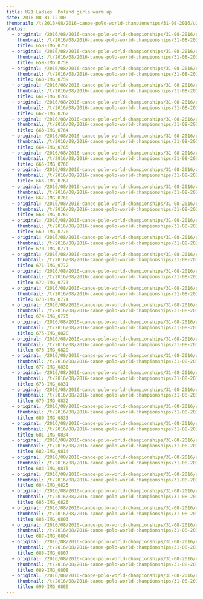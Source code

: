 ```yaml
---
title: U21 Ladies  Poland girls warm up 
date: 2016-08-31 12:00
thumbnail: /t/2016/08/2016-canoe-polo-world-championships/31-08-2016/u21-ladies-poland-girls-warm-up/658-img_0756.jpg
photos:
  - original: /2016/08/2016-canoe-polo-world-championships/31-08-2016/u21-ladies-poland-girls-warm-up/658-img_0756.jpg
    thumbnail: /t/2016/08/2016-canoe-polo-world-championships/31-08-2016/u21-ladies-poland-girls-warm-up/658-img_0756.jpg
    title: 658-IMG_0756
  - original: /2016/08/2016-canoe-polo-world-championships/31-08-2016/u21-ladies-poland-girls-warm-up/659-img_0758.jpg
    thumbnail: /t/2016/08/2016-canoe-polo-world-championships/31-08-2016/u21-ladies-poland-girls-warm-up/659-img_0758.jpg
    title: 659-IMG_0758
  - original: /2016/08/2016-canoe-polo-world-championships/31-08-2016/u21-ladies-poland-girls-warm-up/660-img_0759.jpg
    thumbnail: /t/2016/08/2016-canoe-polo-world-championships/31-08-2016/u21-ladies-poland-girls-warm-up/660-img_0759.jpg
    title: 660-IMG_0759
  - original: /2016/08/2016-canoe-polo-world-championships/31-08-2016/u21-ladies-poland-girls-warm-up/661-img_0760.jpg
    thumbnail: /t/2016/08/2016-canoe-polo-world-championships/31-08-2016/u21-ladies-poland-girls-warm-up/661-img_0760.jpg
    title: 661-IMG_0760
  - original: /2016/08/2016-canoe-polo-world-championships/31-08-2016/u21-ladies-poland-girls-warm-up/662-img_0762.jpg
    thumbnail: /t/2016/08/2016-canoe-polo-world-championships/31-08-2016/u21-ladies-poland-girls-warm-up/662-img_0762.jpg
    title: 662-IMG_0762
  - original: /2016/08/2016-canoe-polo-world-championships/31-08-2016/u21-ladies-poland-girls-warm-up/663-img_0764.jpg
    thumbnail: /t/2016/08/2016-canoe-polo-world-championships/31-08-2016/u21-ladies-poland-girls-warm-up/663-img_0764.jpg
    title: 663-IMG_0764
  - original: /2016/08/2016-canoe-polo-world-championships/31-08-2016/u21-ladies-poland-girls-warm-up/664-img_0765.jpg
    thumbnail: /t/2016/08/2016-canoe-polo-world-championships/31-08-2016/u21-ladies-poland-girls-warm-up/664-img_0765.jpg
    title: 664-IMG_0765
  - original: /2016/08/2016-canoe-polo-world-championships/31-08-2016/u21-ladies-poland-girls-warm-up/665-img_0766.jpg
    thumbnail: /t/2016/08/2016-canoe-polo-world-championships/31-08-2016/u21-ladies-poland-girls-warm-up/665-img_0766.jpg
    title: 665-IMG_0766
  - original: /2016/08/2016-canoe-polo-world-championships/31-08-2016/u21-ladies-poland-girls-warm-up/666-img_0767.jpg
    thumbnail: /t/2016/08/2016-canoe-polo-world-championships/31-08-2016/u21-ladies-poland-girls-warm-up/666-img_0767.jpg
    title: 666-IMG_0767
  - original: /2016/08/2016-canoe-polo-world-championships/31-08-2016/u21-ladies-poland-girls-warm-up/667-img_0768.jpg
    thumbnail: /t/2016/08/2016-canoe-polo-world-championships/31-08-2016/u21-ladies-poland-girls-warm-up/667-img_0768.jpg
    title: 667-IMG_0768
  - original: /2016/08/2016-canoe-polo-world-championships/31-08-2016/u21-ladies-poland-girls-warm-up/668-img_0769.jpg
    thumbnail: /t/2016/08/2016-canoe-polo-world-championships/31-08-2016/u21-ladies-poland-girls-warm-up/668-img_0769.jpg
    title: 668-IMG_0769
  - original: /2016/08/2016-canoe-polo-world-championships/31-08-2016/u21-ladies-poland-girls-warm-up/669-img_0770.jpg
    thumbnail: /t/2016/08/2016-canoe-polo-world-championships/31-08-2016/u21-ladies-poland-girls-warm-up/669-img_0770.jpg
    title: 669-IMG_0770
  - original: /2016/08/2016-canoe-polo-world-championships/31-08-2016/u21-ladies-poland-girls-warm-up/670-img_0771.jpg
    thumbnail: /t/2016/08/2016-canoe-polo-world-championships/31-08-2016/u21-ladies-poland-girls-warm-up/670-img_0771.jpg
    title: 670-IMG_0771
  - original: /2016/08/2016-canoe-polo-world-championships/31-08-2016/u21-ladies-poland-girls-warm-up/671-img_0772.jpg
    thumbnail: /t/2016/08/2016-canoe-polo-world-championships/31-08-2016/u21-ladies-poland-girls-warm-up/671-img_0772.jpg
    title: 671-IMG_0772
  - original: /2016/08/2016-canoe-polo-world-championships/31-08-2016/u21-ladies-poland-girls-warm-up/672-img_0773.jpg
    thumbnail: /t/2016/08/2016-canoe-polo-world-championships/31-08-2016/u21-ladies-poland-girls-warm-up/672-img_0773.jpg
    title: 672-IMG_0773
  - original: /2016/08/2016-canoe-polo-world-championships/31-08-2016/u21-ladies-poland-girls-warm-up/673-img_0774.jpg
    thumbnail: /t/2016/08/2016-canoe-polo-world-championships/31-08-2016/u21-ladies-poland-girls-warm-up/673-img_0774.jpg
    title: 673-IMG_0774
  - original: /2016/08/2016-canoe-polo-world-championships/31-08-2016/u21-ladies-poland-girls-warm-up/674-img_0775.jpg
    thumbnail: /t/2016/08/2016-canoe-polo-world-championships/31-08-2016/u21-ladies-poland-girls-warm-up/674-img_0775.jpg
    title: 674-IMG_0775
  - original: /2016/08/2016-canoe-polo-world-championships/31-08-2016/u21-ladies-poland-girls-warm-up/675-img_0828.jpg
    thumbnail: /t/2016/08/2016-canoe-polo-world-championships/31-08-2016/u21-ladies-poland-girls-warm-up/675-img_0828.jpg
    title: 675-IMG_0828
  - original: /2016/08/2016-canoe-polo-world-championships/31-08-2016/u21-ladies-poland-girls-warm-up/676-img_0829.jpg
    thumbnail: /t/2016/08/2016-canoe-polo-world-championships/31-08-2016/u21-ladies-poland-girls-warm-up/676-img_0829.jpg
    title: 676-IMG_0829
  - original: /2016/08/2016-canoe-polo-world-championships/31-08-2016/u21-ladies-poland-girls-warm-up/677-img_0830.jpg
    thumbnail: /t/2016/08/2016-canoe-polo-world-championships/31-08-2016/u21-ladies-poland-girls-warm-up/677-img_0830.jpg
    title: 677-IMG_0830
  - original: /2016/08/2016-canoe-polo-world-championships/31-08-2016/u21-ladies-poland-girls-warm-up/678-img_0831.jpg
    thumbnail: /t/2016/08/2016-canoe-polo-world-championships/31-08-2016/u21-ladies-poland-girls-warm-up/678-img_0831.jpg
    title: 678-IMG_0831
  - original: /2016/08/2016-canoe-polo-world-championships/31-08-2016/u21-ladies-poland-girls-warm-up/679-img_0832.jpg
    thumbnail: /t/2016/08/2016-canoe-polo-world-championships/31-08-2016/u21-ladies-poland-girls-warm-up/679-img_0832.jpg
    title: 679-IMG_0832
  - original: /2016/08/2016-canoe-polo-world-championships/31-08-2016/u21-ladies-poland-girls-warm-up/680-img_0833.jpg
    thumbnail: /t/2016/08/2016-canoe-polo-world-championships/31-08-2016/u21-ladies-poland-girls-warm-up/680-img_0833.jpg
    title: 680-IMG_0833
  - original: /2016/08/2016-canoe-polo-world-championships/31-08-2016/u21-ladies-poland-girls-warm-up/681-img_0834.jpg
    thumbnail: /t/2016/08/2016-canoe-polo-world-championships/31-08-2016/u21-ladies-poland-girls-warm-up/681-img_0834.jpg
    title: 681-IMG_0834
  - original: /2016/08/2016-canoe-polo-world-championships/31-08-2016/u21-ladies-poland-girls-warm-up/682-img_0814.jpg
    thumbnail: /t/2016/08/2016-canoe-polo-world-championships/31-08-2016/u21-ladies-poland-girls-warm-up/682-img_0814.jpg
    title: 682-IMG_0814
  - original: /2016/08/2016-canoe-polo-world-championships/31-08-2016/u21-ladies-poland-girls-warm-up/683-img_0815.jpg
    thumbnail: /t/2016/08/2016-canoe-polo-world-championships/31-08-2016/u21-ladies-poland-girls-warm-up/683-img_0815.jpg
    title: 683-IMG_0815
  - original: /2016/08/2016-canoe-polo-world-championships/31-08-2016/u21-ladies-poland-girls-warm-up/684-img_0825.jpg
    thumbnail: /t/2016/08/2016-canoe-polo-world-championships/31-08-2016/u21-ladies-poland-girls-warm-up/684-img_0825.jpg
    title: 684-IMG_0825
  - original: /2016/08/2016-canoe-polo-world-championships/31-08-2016/u21-ladies-poland-girls-warm-up/685-img_0826.jpg
    thumbnail: /t/2016/08/2016-canoe-polo-world-championships/31-08-2016/u21-ladies-poland-girls-warm-up/685-img_0826.jpg
    title: 685-IMG_0826
  - original: /2016/08/2016-canoe-polo-world-championships/31-08-2016/u21-ladies-poland-girls-warm-up/686-img_0803.jpg
    thumbnail: /t/2016/08/2016-canoe-polo-world-championships/31-08-2016/u21-ladies-poland-girls-warm-up/686-img_0803.jpg
    title: 686-IMG_0803
  - original: /2016/08/2016-canoe-polo-world-championships/31-08-2016/u21-ladies-poland-girls-warm-up/687-img_0804.jpg
    thumbnail: /t/2016/08/2016-canoe-polo-world-championships/31-08-2016/u21-ladies-poland-girls-warm-up/687-img_0804.jpg
    title: 687-IMG_0804
  - original: /2016/08/2016-canoe-polo-world-championships/31-08-2016/u21-ladies-poland-girls-warm-up/688-img_0807.jpg
    thumbnail: /t/2016/08/2016-canoe-polo-world-championships/31-08-2016/u21-ladies-poland-girls-warm-up/688-img_0807.jpg
    title: 688-IMG_0807
  - original: /2016/08/2016-canoe-polo-world-championships/31-08-2016/u21-ladies-poland-girls-warm-up/689-img_0808.jpg
    thumbnail: /t/2016/08/2016-canoe-polo-world-championships/31-08-2016/u21-ladies-poland-girls-warm-up/689-img_0808.jpg
    title: 689-IMG_0808
  - original: /2016/08/2016-canoe-polo-world-championships/31-08-2016/u21-ladies-poland-girls-warm-up/690-img_0809.jpg
    thumbnail: /t/2016/08/2016-canoe-polo-world-championships/31-08-2016/u21-ladies-poland-girls-warm-up/690-img_0809.jpg
    title: 690-IMG_0809
---
```

